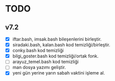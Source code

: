 TODO
====

v7.2
----

- [x] iftar.bash, imsak.bash bileşenlerini birleştir.
- [x] siradaki.bash, kalan.bash kod temizliği/birleştir.
- [x] conky.bash kod temizliği
- [x] bilgi_goster.bash kod temizliği/ortak fonk.
- [ ] arayuz_temel.bash kod temizliği
- [ ] man dosya yazımı geliştir.
- [x] yeni gün yerine yarın sabah vaktini işleme al.
